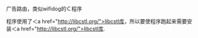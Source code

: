 广告路由，类似wifidog的Ｃ程序

程序使用了＜a href="http://libcstl.org/">libcstl库</a>，所以要使程序跑起来需要安装＜a href="http://libcstl.org/">libcstl库</a>.
